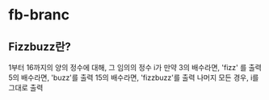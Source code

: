 # fb-branc

## Fizzbuzz란?

1부터 16까지의 양의 정수에 대해,
그 임의의 정수 i가 만약
3의 배수라면, 'fizz' 를 출력
5의 배수라면, 'buzz'를 출력
15의 배수라면, 'fizzbuzz'를 출력
나머지 모든 경우, i를 그대로 출력

